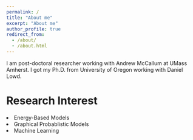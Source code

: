 ```yaml
---
permalink: /
title: "About me"
excerpt: "About me"
author_profile: true
redirect_from: 
  - /about/
  - /about.html
---
```


I am post-doctoral researcher working with Andrew McCallum at UMass Amherst.
I got my Ph.D. from University of Oregon working with Daniel Lowd.

# Research Interest
<li> Energy-Based Models
<li> Graphical Probablistic Models
<li> Machine Learning

